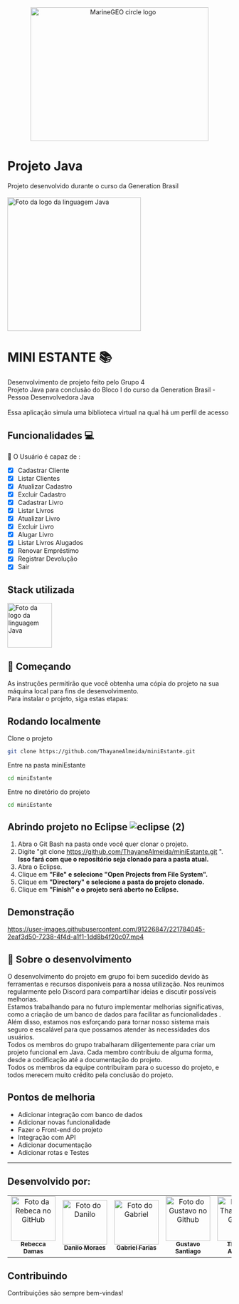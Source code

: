<div align="center">

<img src="https://user-images.githubusercontent.com/91226847/220452069-614810d9-7f1a-474c-85e8-3eb89965e6b4.jpg" alt="MarineGEO circle logo" style="height: 300px; width:400px;"/>


</div>

# Projeto Java

Projeto desenvolvido durante o curso da Generation Brasil<br>
<br>
<img src="https://clickmuseus.com.br/wp-content/uploads/2021/05/joi.jpg" width="300px;" alt="Foto da logo da linguagem Java"/><br>

# MINI ESTANTE 📚
Desenvolvimento de projeto feito pelo Grupo 4 <br>
Projeto Java para conclusão do Bloco I do curso da Generation Brasil - Pessoa Desenvolvedora Java <br>
<br>
Essa aplicação simula uma biblioteca virtual na qual há um perfil de acesso  
 
## Funcionalidades 💻
🙍 O Usuário é capaz de :
- [x] Cadastrar Cliente
- [x] Listar Clientes
- [x] Atualizar Cadastro
- [x] Excluir Cadastro
- [x] Cadastrar Livro
- [x] Listar Livros
- [x] Atualizar Livro
- [x] Excluir Livro
- [x] Alugar Livro
- [x] Listar Livros Alugados
- [x] Renovar Empréstimo
- [x] Registrar Devolução
- [x] Sair

## Stack utilizada

<img src="https://inforchannel.com.br/wp-content/uploads/2021/03/e2d2f80e-java-logo-1-1536x860.png" width="100px;" alt="Foto da logo da linguagem Java"/><br>


 ## 🚀 Começando
 
 As instruções permitirão que você obtenha uma cópia do projeto na sua máquina local para fins de desenvolvimento.<br>
 Para instalar o projeto, siga estas etapas:

## Rodando localmente

Clone o projeto

```bash
git clone https://github.com/ThayaneAlmeida/miniEstante.git
```

Entre na pasta miniEstante

```bash
cd miniEstante
```

Entre no diretório do projeto

```bash
cd miniEstante
```

## Abrindo projeto no Eclipse ![eclipse (2)](https://user-images.githubusercontent.com/91226847/221387898-31b29487-e343-403a-b4e2-9e7c80e8fa20.png)




1. Abra o Git Bash na pasta onde você quer clonar o projeto.
2. Digite "git clone https://github.com/ThayaneAlmeida/miniEstante.git ". <br>
**Isso fará com que o repositório seja clonado para a pasta atual.**
3. Abra o Eclipse.
4. Clique em **"File" e selecione "Open Projects from File System".**
5. Clique em **"Directory" e selecione a pasta do projeto clonado.**
6. Clique em **"Finish" e o projeto será aberto no Eclipse.**

## Demonstração


https://user-images.githubusercontent.com/91226847/221784045-2eaf3d50-7238-4f4d-a1f1-1dd8b4f20c07.mp4



## 📌  Sobre o desenvolvimento


   O desenvolvimento do projeto em grupo foi bem sucedido devido às ferramentas e recursos disponíveis para a nossa utilização. Nos reunimos regularmente pelo Discord para compartilhar ideias e discutir possíveis melhorias.<br>
   Estamos trabalhando para no futuro implementar melhorias significativas, como a criação de um banco de dados  para facilitar as funcionalidades . Além disso, estamos nos esforçando para tornar nosso sistema mais seguro e escalável para que possamos atender às necessidades dos usuários.<br>
Todos os membros do grupo trabalharam diligentemente para criar um projeto funcional em Java. Cada membro contribuiu de alguma forma, desde a codificação  até a documentação do projeto.<br>
Todos os membros da equipe contribuíram para o sucesso do projeto, e todos merecem muito crédito pela conclusão do projeto.


## Pontos de melhoria
- Adicionar integração com  banco de dados
- Adicionar novas funcionalidade
- Fazer o Front-end do projeto 
- Integração com API
- Adicionar documentação
- Adicionar rotas e Testes 

---
## Desenvolvido por:
<div align="center">

<table>
  <tr>
    <td align="center">
      <a href="https://github.com/becadfd">
        <img src="https://avatars.githubusercontent.com/u/123839829?v=4" width="100px;" alt="Foto da Rebeca no GitHub"/><br>
        <sub>
          <b>Rebecca Damas</b>
        </sub>
      </a>
    </td>
    <td align="center">
      <a href="https://github.com/Kaluribr">
        <img src="https://avatars.githubusercontent.com/u/87100085?v=4" width="100px;" alt="Foto do Danilo"/><br>
        <sub>
          <b>Danilo Moraes</b>
        </sub>
      </a>
    </td>
    <td align="center">
      <a href="https://github.com/ovictoru">
        <img src="https://avatars.githubusercontent.com/u/123930982?v=4" width="100px;" alt="Foto do Gabriel"/><br>
        <sub>
          <b>Gabriel Farias</b>
        </sub>
      </a>
    </td>
     <td align="center">
      <a href="https://github.com/GustavoSantiago81">
        <img src="https://avatars.githubusercontent.com/u/123910445?v=4" width="100px;" alt="Foto do Gustavo no Github"/><br>
        <sub>
          <b>Gustavo Santiago</b>
        </sub>
      </a>
    </td>
    <td align="center">
      <a href="https://github.com/ThayaneAlmeida">
        <img src="https://avatars.githubusercontent.com/u/74434739?v=4" width="100px;" alt="Foto da Thayane no GitHub"/><br>
        <sub>
          <b>Thayane Almeida</b>
        </sub>
      </a>
    </td>
    <td align="center">
      <a href="https://github.com/LaiFrance">
        <img src="https://avatars.githubusercontent.com/u/91226847?v=4" width="100px;" alt="Foto da Laise no GitHub"/><br>
        <sub>
          <b>Laise France</b>
        </sub>
      </a>
    </td>
    <td align="center">
      <a href="https://github.com/Mrnho1">
        <img src="https://avatars.githubusercontent.com/u/110050225?v=4" width="100px;" alt="Foto do Lucas"/><br>
        <sub>
          <b>Lucas Marinho</b>
        </sub>
      </a>
    </td>
  </tr>
</table>
</div>

## Contribuindo

Contribuições são sempre bem-vindas!
